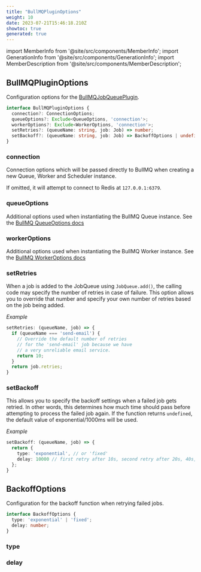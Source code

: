 ```yaml
---
title: "BullMQPluginOptions"
weight: 10
date: 2023-07-21T15:46:18.210Z
showtoc: true
generated: true
---
```

<!-- This file was generated from the Vendure source. Do not modify. Instead, re-run the "docs:build" script -->
import MemberInfo from '@site/src/components/MemberInfo';
import GenerationInfo from '@site/src/components/GenerationInfo';
import MemberDescription from '@site/src/components/MemberDescription';


## BullMQPluginOptions

<GenerationInfo sourceFile="packages/job-queue-plugin/src/bullmq/types.ts" sourceLine="14" packageName="@vendure/job-queue-plugin" since="1.2.0" />

Configuration options for the <a href='/reference/typescript-api/core-plugins/job-queue-plugin/bull-mqjob-queue-plugin#bullmqjobqueueplugin'>BullMQJobQueuePlugin</a>.

```ts title="Signature"
interface BullMQPluginOptions {
  connection?: ConnectionOptions;
  queueOptions?: Exclude<QueueOptions, 'connection'>;
  workerOptions?: Exclude<WorkerOptions, 'connection'>;
  setRetries?: (queueName: string, job: Job) => number;
  setBackoff?: (queueName: string, job: Job) => BackoffOptions | undefined;
}
```

<div className="members-wrapper">

### connection

<MemberInfo kind="property" type="ConnectionOptions"   />

Connection options which will be passed directly to BullMQ when
creating a new Queue, Worker and Scheduler instance.

If omitted, it will attempt to connect to Redis at `127.0.0.1:6379`.
### queueOptions

<MemberInfo kind="property" type="Exclude&#60;QueueOptions, 'connection'&#62;"   />

Additional options used when instantiating the BullMQ
Queue instance.
See the [BullMQ QueueOptions docs](https://github.com/taskforcesh/bullmq/blob/master/docs/gitbook/api/bullmq.queueoptions.md)
### workerOptions

<MemberInfo kind="property" type="Exclude&#60;WorkerOptions, 'connection'&#62;"   />

Additional options used when instantiating the BullMQ
Worker instance.
See the [BullMQ WorkerOptions docs](https://github.com/taskforcesh/bullmq/blob/master/docs/gitbook/api/bullmq.workeroptions.md)
### setRetries

<MemberInfo kind="property" type="(queueName: string, job: <a href='/reference/typescript-api/job-queue/job#job'>Job</a>) =&#62; number"  since="1.3.0"  />

When a job is added to the JobQueue using `JobQueue.add()`, the calling
code may specify the number of retries in case of failure. This option allows
you to override that number and specify your own number of retries based on
the job being added.

*Example*

```ts
setRetries: (queueName, job) => {
  if (queueName === 'send-email') {
    // Override the default number of retries
    // for the 'send-email' job because we have
    // a very unreliable email service.
    return 10;
  }
  return job.retries;
}
 ```
### setBackoff

<MemberInfo kind="property" type="(queueName: string, job: <a href='/reference/typescript-api/job-queue/job#job'>Job</a>) =&#62; <a href='/reference/typescript-api/core-plugins/job-queue-plugin/bull-mqplugin-options#backoffoptions'>BackoffOptions</a> | undefined" default="'exponential', 1000"  since="1.3.0"  />

This allows you to specify the backoff settings when a failed job gets retried.
In other words, this determines how much time should pass before attempting to
process the failed job again. If the function returns `undefined`, the default
value of exponential/1000ms will be used.

*Example*

```ts
setBackoff: (queueName, job) => {
  return {
    type: 'exponential', // or 'fixed'
    delay: 10000 // first retry after 10s, second retry after 20s, 40s,...
  };
}
```


</div>


## BackoffOptions

<GenerationInfo sourceFile="packages/job-queue-plugin/src/bullmq/types.ts" sourceLine="91" packageName="@vendure/job-queue-plugin" since="1.3.0" />

Configuration for the backoff function when retrying failed jobs.

```ts title="Signature"
interface BackoffOptions {
  type: 'exponential' | 'fixed';
  delay: number;
}
```

<div className="members-wrapper">

### type

<MemberInfo kind="property" type="'exponential' | 'fixed'"   />


### delay

<MemberInfo kind="property" type="number"   />




</div>
